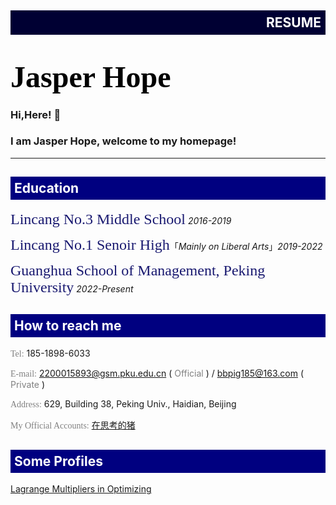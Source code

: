 <div style="background-color: #000033;width: 100%;">
	<h2 style="color: white;text-align: right;padding: 7px;">RESUME</h2>
</div>

# <font color="black" size=10 face="calibri">Jasper Hope</font>
### Hi,Here! 🥰
### I am Jasper Hope, welcome to my homepage!
  ---
<div style="background-color: #000080;width: 100%;">
	<h2 style="color: white;text-align: left;padding: 6px;">Education</h2>
</div>

  <font color="midnightblue" size=5 face="calibri">Lincang No.3 Middle School</font> *2016-2019*
  
  <font color="midnightblue" size=5 face="calibri">Lincang No.1 Senoir High</font>「*Mainly on Liberal Arts*」*2019-2022*
  
  <font color="midnightblue" size=5 face="calibri">Guanghua School of Management, Peking University</font> *2022-Present*
  
<div style="background-color: #000080;width: 100%;">
	<h2 style="color: white;text-align: left;padding: 6px;">How to reach me</h2>
</div>

  <font color="gray" face="calibri">Tel:</font> 185-1898-6033
  
  <font color="gray" face="calibri">E-mail:</font> 2200015893@gsm.pku.edu.cn ( <font color="gray">Official</font> ) / bbpig185@163.com ( <font color="gray">Private</font> )
  
  <font color="gray" face="calibri">Address:</font> 629, Building 38, Peking Univ., Haidian, Beijing

  <font color="gray" face="calibri">My Official Accounts:</font> [在思考的猪](https://mp.weixin.qq.com/s/Vh5_pRwz_MplRXsA1rHOHA)

<div style="background-color: #000080;width: 100%;">
	<h2 style="color: white;text-align: left;padding: 6px;">Some Profiles</h2>
</div>

<a href="https://jasperhope.github.io/Microeconomics.pdf/">Lagrange Multipliers in Optimizing</a>
